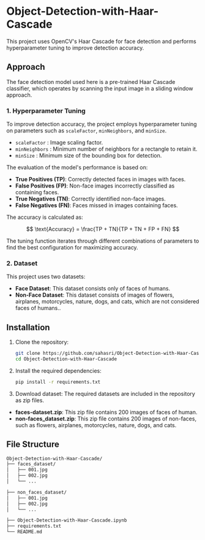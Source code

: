 # Object-Detection-with-Haar-Cascade
This project uses OpenCV's Haar Cascade for face detection and performs hyperparameter tuning to improve detection accuracy. 
## Approach

The face detection model used here is a pre-trained Haar Cascade classifier, which operates by scanning the input image in a sliding window approach.

### 1. Hyperparameter Tuning
To improve detection accuracy, the project employs hyperparameter tuning on parameters such as `scaleFactor`, `minNeighbors`, and `minSize`.
  - `scaleFactor` : Image scaling factor.
  - `minNeighbors` : Minimum number of neighbors for a rectangle to retain it.
  - `minSize` : Minimum size of the bounding box for detection.
    
The evaluation of the model's performance is based on:

- **True Positives (TP)**: Correctly detected faces in images with faces.
- **False Positives (FP)**: Non-face images incorrectly classified as containing faces.
- **True Negatives (TN)**: Correctly identified non-face images.
- **False Negatives (FN)**: Faces missed in images containing faces.

The accuracy is calculated as:

   $$ \text{Accuracy} = \frac{TP + TN}{TP + TN + FP + FN} $$

The tuning function iterates through different combinations of parameters to find the best configuration for maximizing accuracy.

### 2. Dataset

This project uses two datasets:
- **Face Dataset**: This dataset consists only of faces of humans.
- **Non-Face Dataset**: This dataset consists of images of flowers, airplanes, motorcycles, nature, dogs, and cats, which are not considered faces of humans..

## Installation

1. Clone the repository:
   ```bash
   git clone https://github.com/sahasri/Object-Detection-with-Haar-Cascade.git
   cd Object-Detection-with-Haar-Cascade
2. Install the required dependencies:
   ```bash
   pip install -r requirements.txt
3. Download dataset: The required datasets are included in the repository as zip files. 
- **faces-dataset.zip**: This zip file contains 200 images of faces of human.
- **non-faces_dataset.zip**: This zip file contains 200 images of non-faces, such as flowers, airplanes, motorcycles, nature, dogs, and cats.


 ## File Structure
```bash
Object-Detection-with-Haar-Cascade/                     
├── faces_dataset/                          
│   ├── 001.jpg
│   ├── 002.jpg
│   └── ...

├── non_faces_dataset/                      
│   ├── 001.jpg
│   ├── 002.jpg
│   └── ...

├── Object-Detection-with-Haar-Cascade.ipynb  
├── requirements.txt                                                     
└── README.md                   
